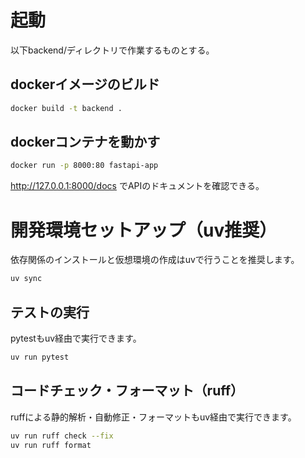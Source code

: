 # 起動
以下backend/ディレクトリで作業するものとする。

## dockerイメージのビルド
```bash
docker build -t backend .
```

## dockerコンテナを動かす
```bash
docker run -p 8000:80 fastapi-app
```
http://127.0.0.1:8000/docs でAPIのドキュメントを確認できる。

# 開発環境セットアップ（uv推奨）

依存関係のインストールと仮想環境の作成はuvで行うことを推奨します。

```bash
uv sync
```

## テストの実行

pytestもuv経由で実行できます。

```bash
uv run pytest
```

## コードチェック・フォーマット（ruff）

ruffによる静的解析・自動修正・フォーマットもuv経由で実行できます。

```bash
uv run ruff check --fix
uv run ruff format
```
